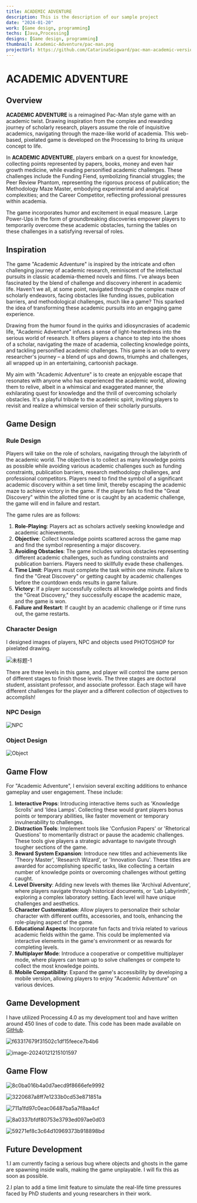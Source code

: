 ```yaml
---
title: ACADEMIC ADVENTURE
description: This is the description of our sample project
date: "2024-01-20"
work: [Game design, programming]
techs: [Java,Processing]
designs: [Game design, programming]
thumbnail: Academic-Adventure/pac-man.png
projectUrl: https://github.com/CatarinaSeigward/pac-man-academic-version-
---
```


# ACADEMIC ADVENTURE

## Overview

**ACADEMIC ADVENTURE** is a reimagined Pac-Man style game with an academic twist. Drawing inspiration from the complex and rewarding journey of scholarly research, players assume the role of inquisitive academics, navigating through the maze-like world of academia. This web-based, pixelated game is developed on the Processing to bring its unique concept to life.

In **ACADEMIC ADVENTURE**, players embark on a quest for knowledge, collecting points represented by papers, books, money and even hair growth medicine, while evading personified academic challenges. These challenges include the Funding Fiend, symbolizing financial struggles; the Peer Review Phantom, representing the rigorous process of publication; the Methodology Maze Master, embodying experimental and analytical complexities; and the Career Competitor, reflecting professional pressures within academia.

The game incorporates humor and excitement in equal measure. Large Power-Ups in the form of groundbreaking discoveries empower players to temporarily overcome these academic obstacles, turning the tables on these challenges in a satisfying reversal of roles.

## Inspiration

 The game "Academic Adventure" is inspired by the intricate and often challenging journey of academic research, reminiscent of the intellectual pursuits in classic academia-themed novels and films. I've always been fascinated by the blend of challenge and discovery inherent in academic life. Haven't we all, at some point, navigated through the complex maze of scholarly endeavors, facing obstacles like funding issues, publication barriers, and methodological challenges, much like a game? This sparked the idea of transforming these academic pursuits into an engaging game experience.

Drawing from the humor found in the quirks and idiosyncrasies of academic life, "Academic Adventure" infuses a sense of light-heartedness into the serious world of research. It offers players a chance to step into the shoes of a scholar, navigating the maze of academia, collecting knowledge points, and tackling personified academic challenges. This game is an ode to every researcher's journey – a blend of ups and downs, triumphs and challenges, all wrapped up in an entertaining, cartoonish package.

My aim with "Academic Adventure" is to create an enjoyable escape that resonates with anyone who has experienced the academic world, allowing them to relive, albeit in a whimsical and exaggerated manner, the exhilarating quest for knowledge and the thrill of overcoming scholarly obstacles. It's a playful tribute to the academic spirit, inviting players to revisit and realize a whimsical version of their scholarly pursuits.

## Game Design

### Rule Design

Players will take on the role of scholars, navigating through the labyrinth of the academic world. The objective is to collect as many knowledge points as possible while avoiding various academic challenges such as funding constraints, publication barriers, research methodology challenges, and professional competitors. Players need to find the symbol of a significant academic discovery within a set time limit, thereby escaping the academic maze to achieve victory in the game. If the player fails to find the "Great Discovery" within the allotted time or is caught by an academic challenge, the game will end in failure and restart.

The game rules are as follows:

1. **Role-Playing**: Players act as scholars actively seeking knowledge and academic achievements.
2. **Objective**: Collect knowledge points scattered across the game map and find the symbol representing a major discovery.
3. **Avoiding Obstacles**: The game includes various obstacles representing different academic challenges, such as funding constraints and publication barriers. Players need to skillfully evade these challenges.
4. **Time Limit**: Players must complete the task within one minute. Failure to find the "Great Discovery" or getting caught by academic challenges before the countdown ends results in game failure.
5. **Victory**: If a player successfully collects all knowledge points and finds the "Great Discovery," they successfully escape the academic maze, and the game is won.
6. **Failure and Restart**: If caught by an academic challenge or if time runs out, the game restarts.

### Character Design

I designed images of players, NPC and objects used PHOTOSHOP for pixelated drawing.

![未标题-1](https://typora-1323668464.cos.ap-hongkong.myqcloud.com/typora/%E6%9C%AA%E6%A0%87%E9%A2%98-1.png?imageSlim)

There are three levels in this game, and player will control the same person of different stages to finish those levels. The three stages are doctoral student, assistant professor, and associate professor. Each stage will have different challenges for the player and a different collection of objectives to accomplish!

### NPC Design

![NPC](https://typora-1323668464.cos.ap-hongkong.myqcloud.com/typora/NPC.png?imageSlim)

### Object Design

![Object](https://typora-1323668464.cos.ap-hongkong.myqcloud.com/typora/Object.png?imageSlim)

## Game Flow

For "Academic Adventure", I envision several exciting additions to enhance gameplay and user engagement. These include:

1. **Interactive Props**: Introducing interactive items such as 'Knowledge Scrolls' and 'Idea Lamps'. Collecting these would grant players bonus points or temporary abilities, like faster movement or temporary invulnerability to challenges.
2. **Distraction Tools**: Implement tools like 'Confusion Papers' or 'Rhetorical Questions' to momentarily distract or pause the academic challenges. These tools give players a strategic advantage to navigate through tougher sections of the game.
3. **Reward System Expansion**: Introduce new titles and achievements like 'Theory Master', 'Research Wizard', or 'Innovation Guru'. These titles are awarded for accomplishing specific tasks, like collecting a certain number of knowledge points or overcoming challenges without getting caught.
4. **Level Diversity**: Adding new levels with themes like 'Archival Adventure', where players navigate through historical documents, or 'Lab Labyrinth', exploring a complex laboratory setting. Each level will have unique challenges and aesthetics.
5. **Character Customization**: Allow players to personalize their scholar character with different outfits, accessories, and tools, enhancing the role-playing aspect of the game.
6. **Educational Aspects**: Incorporate fun facts and trivia related to various academic fields within the game. This could be implemented via interactive elements in the game's environment or as rewards for completing levels.
7. **Multiplayer Mode**: Introduce a cooperative or competitive multiplayer mode, where players can team up to solve challenges or compete to collect the most knowledge points.
8. **Mobile Compatibility**: Expand the game's accessibility by developing a mobile version, allowing players to enjoy "Academic Adventure" on various devices.

## Game Development

I have utilized Processing 4.0 as my development tool and have written around 450 lines of code to date. This code has been made available on [GitHub](https://github.com/CatarinaSeigward/pac-man-academic-version-).

![f63317679f31502c1df15feece7b4b6](https://typora-1323668464.cos.ap-hongkong.myqcloud.com/typora/f63317679f31502c1df15feece7b4b6.png?imageSlim)

![image-20240121215101597](https://typora-1323668464.cos.ap-hongkong.myqcloud.com/typora/image-20240121215101597.png?imageSlim)

## Game Flow

![8c0ba016b4a0d7aecd9f8666efe9992](https://typora-1323668464.cos.ap-hongkong.myqcloud.com/typora/8c0ba016b4a0d7aecd9f8666efe9992.png?imageSlim)

![3220687a8ff7e1233b0cd53e871851a](https://typora-1323668464.cos.ap-hongkong.myqcloud.com/typora/3220687a8ff7e1233b0cd53e871851a.png?imageSlim)

![711a1fd97c0eac06487ba5a7f8aa4cf](https://typora-1323668464.cos.ap-hongkong.myqcloud.com/typora/711a1fd97c0eac06487ba5a7f8aa4cf.png?imageSlim)

![8a0337bfdf80753e3793ed097ae0d03](https://typora-1323668464.cos.ap-hongkong.myqcloud.com/typora/8a0337bfdf80753e3793ed097ae0d03.png?imageSlim)

![59271ef8c3c64d10969373b918898bd](https://typora-1323668464.cos.ap-hongkong.myqcloud.com/typora/59271ef8c3c64d10969373b918898bd.png?imageSlim)

## Future Development

1.I am currently facing a serious bug where objects and ghosts in the game are spawning inside walls, making the game unplayable. I will fix this as soon as possible.

2.I plan to add a time limit feature to simulate the real-life time pressures faced by PhD students and young researchers in their work.
